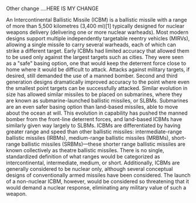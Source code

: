 
Other change ....HERE IS MY CHANGE

An Intercontinental Ballistic Missile (ICBM) is a ballistic missile with a range of more than 5,500 kilometres (3,400 mi)[1] typically designed for nuclear weapons delivery (delivering one or more nuclear warheads). Most modern designs support multiple independently targetable reentry vehicles (MIRVs), allowing a single missile to carry several warheads, each of which can strike a different target.  Early ICBMs had limited accuracy that allowed them to be used only against the largest targets such as cities. They were seen as a "safe" basing option, one that would keep the deterrent force close to home where it would be difficult to attack. Attacks against military targets, if desired, still demanded the use of a manned bomber. Second and third generation designs dramatically improved accuracy to the point where even the smallest point targets can be successfully attacked. Similar evolution in size has allowed similar missiles to be placed on submarines, where they are known as submarine-launched ballistic missiles, or SLBMs. Submarines are an even safer basing option than land-based missiles, able to move about the ocean at will. This evolution in capability has pushed the manned bomber from the front-line deterrent forces, and land-based ICBMs have similarly given way largely to SLBMs.  ICBMs are differentiated by having greater range and speed than other ballistic missiles: intermediate-range ballistic missiles (IRBMs), medium-range ballistic missiles (MRBMs), short-range ballistic missiles (SRBMs)—these shorter range ballistic missiles are known collectively as theatre ballistic missiles. There is no single, standardized definition of what ranges would be categorized as intercontinental, intermediate, medium, or short. Additionally, ICBMs are generally considered to be nuclear only, although several conceptual designs of conventionally armed missiles have been considered. The launch of a non-nuclear ICBM, however, would be considered so threatening that it would demand a nuclear response, eliminating any military value of such a weapon.
